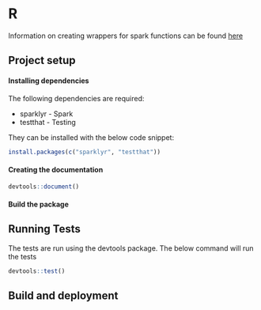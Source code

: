 # R
Information on creating wrappers for spark functions can be found [here](https://spark.rstudio.com/extensions/#introduction) 
## Project setup
#### Installing dependencies
The following dependencies are required:  
* sparklyr - Spark
* testthat - Testing

They can be installed with the below code snippet:

```R
install.packages(c("sparklyr", "testthat"))
```

#### Creating the documentation
```R
devtools::document()
```

#### Build the package

## Running Tests
The tests are run using the devtools package. The below command will run the tests
```R
devtools::test()
```

## Build and deployment